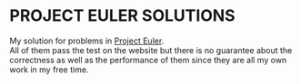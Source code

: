 # PROJECT EULER SOLUTIONS

My solution for problems in [Project Euler](https://projecteuler.net/).  
All of them pass the test on the website but there is no guarantee about the correctness as well as the performance of them since they are all my own work in my free time.